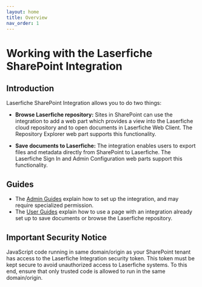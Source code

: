 ```yaml
---
layout: home
title: Overview
nav_order: 1
---
```


# Working with the Laserfiche SharePoint Integration

## Introduction

Laserfiche SharePoint Integration allows you to do two things:

- <b>Browse Laserfiche repository:</b> Sites in SharePoint can use the integration to add a web part which provides a view into the
  Laserfiche cloud repository and to open documents in Laserfiche Web Client. The Repository Explorer web part supports this functionality.

- <b>Save documents to Laserfiche:</b>
  The integration enables users to export files and metadata directly from SharePoint to Laserfiche. The Laserfiche Sign In and Admin
  Configuration web parts support this functionality.

## Guides

- The [Admin Guides](./docs/admin-documentation) explain how to set up the integration, and may require specialized permission.
- The [User Guides](./docs/user-documentation) explain how to use a page with an integration already set up to save documents or browse the Laserfiche repository.

## Important Security Notice

JavaScript code running in same domain/origin as your SharePoint tenant has access to the Laserfiche Integration security token. This token must be kept secure to avoid unauthorized access to Laserfiche systems. To this end, ensure that only trusted code is allowed to run in the same domain/origin.
